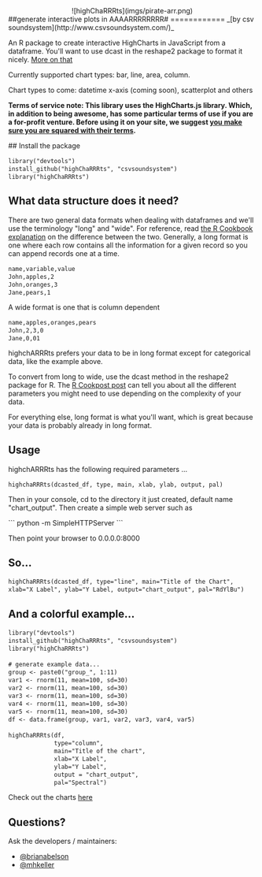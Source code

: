 <center>![highChaRRRts](imgs/pirate-arr.png)</center>
##generate interactive plots in AAAARRRRRRRR#
============
_[by csv soundsystem](http://www.csvsoundsystem.com/)_

An R package to create interactive HighCharts in JavaScript from a dataframe. You'll want to use dcast in the reshape2 package to format it nicely. [More on that](http://www.cookbook-r.com/Manipulating_data/Converting_data_between_wide_and_long_format/)

<p>Currently supported chart types: bar, line, area, column.<p>
<p>Chart types to come: datetime x-axis (coming soon), scatterplot and others</p>
<p><strong>Terms of service note: This library uses the HighCharts.js library. Which, in addition to being awesome, has some particular terms of use if you are a for-profit venture. Before using it on your site, we suggest <a href="http://shop.highsoft.com/highcharts.html" target="_blank">you make sure you are squared with their terms</a>.</strong></p>
## Install the package

```
library("devtools")
install_github("highChaRRRts", "csvsoundsystem")
library("highChaRRRts")
```

## What data structure does it need?

There are two general data formats when dealing with dataframes and we'll use the terminology "long" and "wide". For reference, read [the R Cookbook explanation](http://www.cookbook-r.com/Manipulating_data/Converting_data_between_wide_and_long_format/) on the difference between the two. Generally, a long format is one where each row contains all the information for a given record so you can append records one at a time. 
```
name,variable,value
John,apples,2
John,oranges,3
Jane,pears,1
```
A wide format is one that is column dependent
```
name,apples,oranges,pears
John,2,3,0
Jane,0,01
```

highchARRRts prefers your data to be in long format except for categorical data, like the example above.

To convert from long to wide, use the dcast method in the reshape2 package for R. The [R Cookpost post](http://www.cookbook-r.com/Manipulating_data/Converting_data_between_wide_and_long_format/) can tell you about all the different parameters you might need to use depending on the complexity of your data. 

For everything else, long format is what you'll want, which is great because your data is probably already in long format.

## Usage

highchARRRts has the following required parameters
...

```
highchaRRRts(dcasted_df, type, main, xlab, ylab, output, pal)

```

<p>Then in your console, cd to the directory it just created, default name "chart_output". Then create a simple web server such as</p>
```
python -m SimpleHTTPServer
```
<p>Then point your browser to 0.0.0.0:8000</p>


## So...

```
highChaRRRts(dcasted_df, type="line", main="Title of the Chart", xlab="X Label", ylab="Y Label, output="chart_output", pal="RdYlBu")
```

## And a colorful example...

```
library("devtools")
install_github("highChaRRRts", "csvsoundsystem")
library("highChaRRRts")

# generate example data...
group <- paste0("group_", 1:11)
var1 <- rnorm(11, mean=100, sd=30)
var2 <- rnorm(11, mean=100, sd=30)
var3 <- rnorm(11, mean=100, sd=30)
var4 <- rnorm(11, mean=100, sd=30)
var5 <- rnorm(11, mean=100, sd=30)
df <- data.frame(group, var1, var2, var3, var4, var5)

highChaRRRts(df,
             type="column",
             main="Title of the chart",
             xlab="X Label",
             ylab="Y Label",
             output = "chart_output",
             pal="Spectral")
```
Check out the charts [here](http://csvsoundsystem.github.com/highchARRRts/example_templates/rainbow-bar-chart-column-line.html)

## Questions?
Ask the developers / maintainers:
- [@brianabelson](http://www.twitter.com/brianabelson)
- [@mhkeller](http://www.twitter.com/mhkeller)
